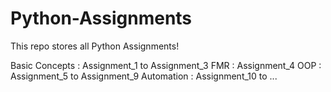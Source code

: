 # Python-Assignments
This repo stores all Python Assignments!


Basic Concepts : Assignment_1 to Assignment_3
FMR : Assignment_4
OOP : Assignment_5 to Assignment_9
Automation : Assignment_10 to ...
